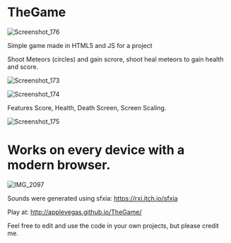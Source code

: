 # TheGame

![Screenshot_176](https://user-images.githubusercontent.com/40367739/110623321-be7b2980-81ad-11eb-8f01-6fae5fb9656e.png)

Simple game made in HTML5 and JS for a project

Shoot Meteors (circles) and gain scrore, shoot heal meteors to gain health and score.

![Screenshot_173](https://user-images.githubusercontent.com/40367739/110623258-a6a3a580-81ad-11eb-9657-03081640bd03.png)

![Screenshot_174](https://user-images.githubusercontent.com/40367739/110623287-b0c5a400-81ad-11eb-8dbd-fef80982605b.png)

Features Score, Health, Death Screen, Screen Scaling.

![Screenshot_175](https://user-images.githubusercontent.com/40367739/110623297-b4f1c180-81ad-11eb-9cb4-fa81c4443227.png)


# Works on every device with a modern browser.

![IMG_2097](https://user-images.githubusercontent.com/40367739/110624165-e919b200-81ae-11eb-9c1a-68b6d1b58bc7.PNG)

Sounds were generated using sfxia: https://rxi.itch.io/sfxia

Play at: http://applevegas.github.io/TheGame/

Feel free to edit and use the code in your own projects, but please credit me.
